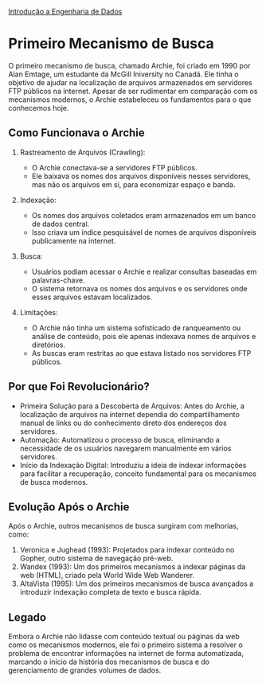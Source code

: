 <div> 
<p><a href="https://github.com/JosiTubaroski/Introducao_Engenharia_Dados/blob/main/README.md">Introdução a Engenharia de Dados</a></p>
</div> 

# Primeiro Mecanismo de Busca

O primeiro mecanismo de busca, chamado Archie, foi criado em 1990 por Alan Emtage, um estudante da McGill Iniversity no Canadá. Ele tinha o objetivo de ajudar na localização de arquivos armazenados em servidores FTP públicos na internet. Apesar de ser rudimentar em comparação com os mecanismos modernos, o Archie estabeleceu os fundamentos para o que conhecemos hoje.

## Como Funcionava o Archie

1. Rastreamento de Arquivos (Crawling):
   - O Archie conectava-se a servidores FTP públicos.
   - Ele baixava os nomes dos arquivos disponíveis nesses servidores, mas não os arquivos em si, para economizar espaço e banda.

2. Indexação:
   - Os nomes dos arquivos coletados eram armazenados em um banco de dados central.
   - Isso criava um índice pesquisável de nomes de arquivos disponíveis publicamente na internet.
  
3. Busca:
   - Usuários podiam acessar o Archie e realizar consultas baseadas em palavras-chave.
   - O sistema retornava os nomes dos arquivos e os servidores onde esses arquivos estavam localizados.
  
4. Limitações:
   - O Archie não tinha um sistema sofisticado de ranqueamento ou análise de conteúdo, pois ele apenas indexava nomes de arquivos e diretórios.
   - As buscas eram restritas ao que estava listado nos servidores FTP públicos.

## Por que Foi Revolucionário?

- Primeira Solução para a Descoberta de Arquivos: Antes do Archie, a localização de arquivos na internet dependia do compartilhamento manual de links ou do conhecimento direto dos endereços dos servidores.
- Automação: Automatizou o processo de busca, eliminando a necessidade de os usuários navegarem manualmente em vários servidores.
- Início da Indexação Digital: Introduziu a ideia de indexar informações para facilitar a recuperação, conceito fundamental para os mecanismos de busca modernos.

## Evolução Após o Archie

Após o Archie, outros mecanismos de busca surgiram com melhorias, como:

1. Veronica e Jughead (1993): Projetados para indexar conteúdo no Gopher, outro sistema de navegação pré-web.
2. Wandex (1993): Um dos primeiros mecanismos a indexar páginas da web (HTML), criado pela World Wide Web Wanderer.
3. AltaVista (1995): Um dos primeiros mecanismos de busca avançados a introduzir indexação completa de texto e busca rápida.

## Legado

Embora o Archie não lidasse com conteúdo textual ou páginas da web como os mecanismos modernos, ele foi o primeiro sistema a resolver o problema de encontrar informações na internet de forma automatizada, marcando o início da história dos mecanismos de busca e do gerenciamento de grandes volumes de dados.





